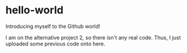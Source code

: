 # hello-world
Introducing myself to the Github world!

I am on the alternative project 2, so there isn't any real code. Thus, I just uploaded some previous code onto here.
